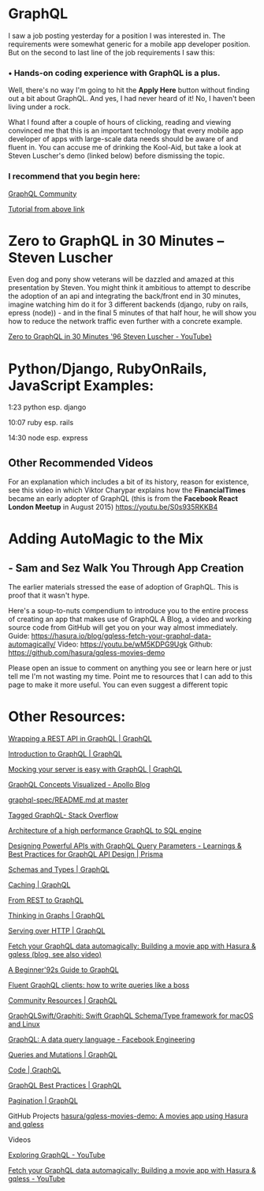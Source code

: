 #  GraphQL

I saw a job posting yesterday for a position I was interested in.  The requirements were somewhat generic for a mobile app developer position.
But on the second to last line of the job requirements I saw this:

### • Hands-on coding experience with GraphQL is a plus.

Well, there's no way I'm going to hit the **Apply Here** button without finding out a bit about GraphQL. 
And yes, I had never heard of it! No, I haven't been living under a rock.

What I found after a couple of hours of clicking, reading and viewing convinced me that this is an important technology that every mobile app developer of apps with large-scale data needs should be aware of and fluent in.
You can accuse me of drinking the Kool-Aid, but take a look at Steven Luscher's demo (linked below) before dismissing the topic.

### I recommend that you begin here:

[GraphQL Community](https://graphql.org/community/)

[Tutorial from above link](https://graphql.org/learn/)


# Zero to GraphQL in 30 Minutes – Steven Luscher

Even dog and pony show veterans will be dazzled and amazed at this presentation by Steven.
You might think it ambitious to attempt to describe the adoption of an api and integrating the back/front end in 30 minutes,
imagine watching him do it for 3 different backends (django, ruby on rails, epress (node)) - and in the final 5 minutes of that half hour, he will show you how to reduce the network traffic even further with a concrete example.

[Zero to GraphQL in 30 Minutes \'96 Steven Luscher - YouTube}](https://www.youtube.com/watch?v=UBGzsb2UkeY)


# Python/Django, RubyOnRails, JavaScript Examples:


1:23 python esp. django

10:07 ruby esp. rails 

14:30 node esp. express

## Other Recommended Videos

For an explanation which includes a bit of its history, reason for existence, see this video in which Viktor Charypar explains how the **FinancialTimes** became an early adopter of GraphQL (this is from the **Facebook React London Meetup** in August 2015)
https://youtu.be/S0s935RKKB4

# Adding AutoMagic to the Mix 
## - Sam and Sez Walk You Through App Creation

The earlier materials stressed the ease of adoption of GraphQL. This is proof that it wasn't hype.

Here's a soup-to-nuts compendium to introduce you to the entire process of creating an app that makes use of GraphQL
A Blog, a video and working source code from GitHub will get you on your way almost immediately.
Guide:
https://hasura.io/blog/gqless-fetch-your-graphql-data-automagically/
Video:
https://youtu.be/wM5KDPG9Ugk
Github:
https://github.com/hasura/gqless-movies-demo

Please open an issue to comment on anything you see or learn here or just tell me I'm not wasting my time. 
Point me to resources that I can add to this page to make it more useful.
You can even suggest a different topic

# Other Resources:

[Wrapping a REST API in GraphQL | GraphQL](https://graphql.org/blog/rest-api-graphql-wrapper/)

[Introduction to GraphQL | GraphQL](https://graphql.org/learn/)

[Mocking your server is easy with GraphQL | GraphQL](https://graphql.org/blog/mocking-with-graphql/)

[GraphQL Concepts Visualized - Apollo Blog](https://www.apollographql.com/blog/the-concepts-of-graphql-bc68bd819be3)

[graphql-spec/README.md at master](https://github.com/graphql/graphql-spec/blob/master/README.md)

[Tagged GraphQL- Stack Overflow](https://stackoverflow.com/questions/tagged/graphql)

[Architecture of a high performance GraphQL to SQL engine](https://hasura.io/blog/architecture-of-a-high-performance-graphql-to-sql-server-58d9944b8a87/")

[Designing Powerful APIs with GraphQL Query Parameters - Learnings & Best Practices for GraphQL API Design | Prisma](https://www.prisma.io/blog/designing-powerful-apis-with-graphql-query-parameters-8c44a04658a9)

[Schemas and Types | GraphQL](https://graphql.org/learn/schema/)

[ Caching | GraphQL](https://graphql.org/learn/caching/)

[ From REST to GraphQL](https://jacobwgillespie.com/from-rest-to-graphql-b4e95e94c26b/#.tag7nzkrb)

[Thinking in Graphs | GraphQL](https://graphql.org/learn/thinking-in-graphs/") 

[Serving over HTTP | GraphQL](https://graphql.org/learn/serving-over-http/")

[Fetch your GraphQL data automagically: Building a movie app with Hasura & gqless (blog, see also video)](https://hasura.io/blog/gqless-fetch-your-graphql-data-automagically)

[ A Beginner\'92s Guide to GraphQL](https://www.freecodecamp.org/news/a-beginners-guide-to-graphql-86f849ce1bec/)

[Fluent GraphQL clients: how to write queries like a boss](https://hasura.io/blog/fluent-graphql-clients-how-to-write-queries-like-a-boss/)

[Community Resources | GraphQL](https://graphql.org/community)

[GraphQLSwift/Graphiti: Swift GraphQL Schema/Type framework for macOS and Linux](https://github.com/GraphQLSwift/Graphiti)

[GraphQL: A data query language - Facebook Engineering](https://engineering.fb.com/core-data/graphql-a-data-query-language/)

[Queries and Mutations | GraphQL](https://graphql.org/learn/queries)

[ Code | GraphQL](https://graphql.org/code/)

[GraphQL Best Practices | GraphQL](https://graphql.org/learn/best-practices/)

[Pagination | GraphQL](https://graphql.org/learn/pagination/)

GitHub Projects
[hasura/gqless-movies-demo: A movies app using Hasura and gqless](https://github.com/hasura/gqless-movies-demo)

Videos

[ Exploring GraphQL - YouTube](https://www.youtube.com/watch?v=_9RgHXqH8J0)

[Fetch your GraphQL data automagically: Building a movie app with Hasura & gqless - YouTube](https://www.youtube.com/watch?v=wM5KDPG9Ugk&feature=youtu.be)
